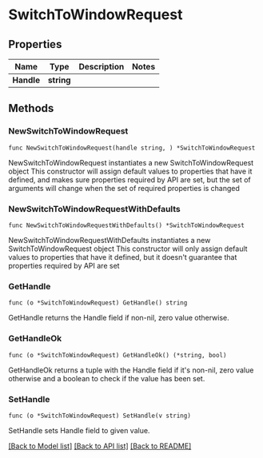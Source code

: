 # SwitchToWindowRequest

## Properties

Name | Type | Description | Notes
------------ | ------------- | ------------- | -------------
**Handle** | **string** |  | 

## Methods

### NewSwitchToWindowRequest

`func NewSwitchToWindowRequest(handle string, ) *SwitchToWindowRequest`

NewSwitchToWindowRequest instantiates a new SwitchToWindowRequest object
This constructor will assign default values to properties that have it defined,
and makes sure properties required by API are set, but the set of arguments
will change when the set of required properties is changed

### NewSwitchToWindowRequestWithDefaults

`func NewSwitchToWindowRequestWithDefaults() *SwitchToWindowRequest`

NewSwitchToWindowRequestWithDefaults instantiates a new SwitchToWindowRequest object
This constructor will only assign default values to properties that have it defined,
but it doesn't guarantee that properties required by API are set

### GetHandle

`func (o *SwitchToWindowRequest) GetHandle() string`

GetHandle returns the Handle field if non-nil, zero value otherwise.

### GetHandleOk

`func (o *SwitchToWindowRequest) GetHandleOk() (*string, bool)`

GetHandleOk returns a tuple with the Handle field if it's non-nil, zero value otherwise
and a boolean to check if the value has been set.

### SetHandle

`func (o *SwitchToWindowRequest) SetHandle(v string)`

SetHandle sets Handle field to given value.



[[Back to Model list]](../README.md#documentation-for-models) [[Back to API list]](../README.md#documentation-for-api-endpoints) [[Back to README]](../README.md)


